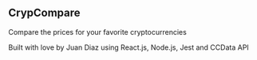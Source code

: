 ## CrypCompare
Compare the prices for your favorite cryptocurrencies

Built with love by Juan Diaz using React.js, Node.js, Jest and CCData API



